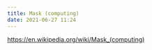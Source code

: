 ```yaml
---
title: Mask (computing)
date: 2021-06-27 11:24
---
```


https://en.wikipedia.org/wiki/Mask_(computing)
